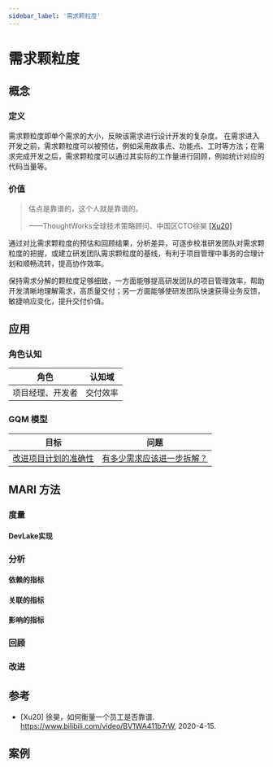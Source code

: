 ```yaml
---
sidebar_label: '需求颗粒度'
---
```


# 需求颗粒度

## 概念

### 定义

需求颗粒度即单个需求的大小，反映该需求进行设计开发的复杂度。
在需求进入开发之前，需求颗粒度可以被预估，例如采用故事点、功能点、工时等方法；在需求完成开发之后，需求颗粒度可以通过其实际的工作量进行回顾，例如统计对应的代码当量等。

### 价值

> 估点是靠谱的，这个人就是靠谱的。
>
> ——ThoughtWorks全球技术策略顾问、中国区CTO徐昊 [[Xu20]](#Xu20)

通过对比需求颗粒度的预估和回顾结果，分析差异，可逐步校准研发团队对需求颗粒度的把握，或建立研发团队需求颗粒度的基线，有利于项目管理中事务的合理计划和顺畅流转，提高协作效率。

保持需求分解的颗粒度足够细致，一方面能够提高研发团队的项目管理效率，帮助开发清晰地理解需求，高质量交付；另一方面能够使研发团队快速获得业务反馈，敏捷响应变化，提升交付价值。

## 应用

### 角色认知

| 角色 | 认知域 |
| --- | --- |
| 项目经理、开发者 | 交付效率 |


### GQM 模型

| 目标 | 问题 |
| --- | --- |
| [改进项目计划的准确性](/docs/metrics-sys/gqm.md#G-improve-planning-accuracy) | [有多少需求应该进一步拆解？](/docs/metrics-sys/gqm.md#Q-how-many-requirements-need-dividing) |

## MARI 方法

### 度量

#### DevLake实现

### 分析


#### 依赖的指标

#### 关联的指标

#### 影响的指标

### 回顾

### 改进

## 参考

- [Xu20]<a id="Xu20"></a> 徐昊，如何衡量一个员工是否靠谱. https://www.bilibili.com/video/BV1WA411b7rW, 2020-4-15.

## 案例

